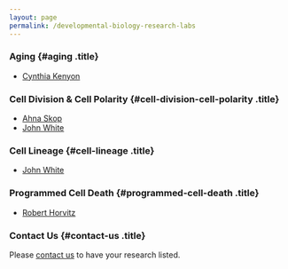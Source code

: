 ```yaml
---
layout: page
permalink: /developmental-biology-research-labs
---
```

<div>

### Aging {#aging .title}

-   [Cynthia
    Kenyon](https://www.ucsf.edu/neurosc/faculty/neuro_kenyon.html)

### Cell Division & Cell Polarity {#cell-division-cell-polarity .title}

-   [Ahna Skop](http://skoplab.weebly.com/)
-   [John White](http://www.molbio.wisc.edu/white)

### Cell Lineage {#cell-lineage .title}

-   [John White](http://www.molbio.wisc.edu/white)

### Programmed Cell Death {#programmed-cell-death .title}

-   [Robert Horvitz](http://web.mit.edu/horvitz/www/)

### Contact Us {#contact-us .title}

Please [contact us](contact) to have your research listed.

</div>
